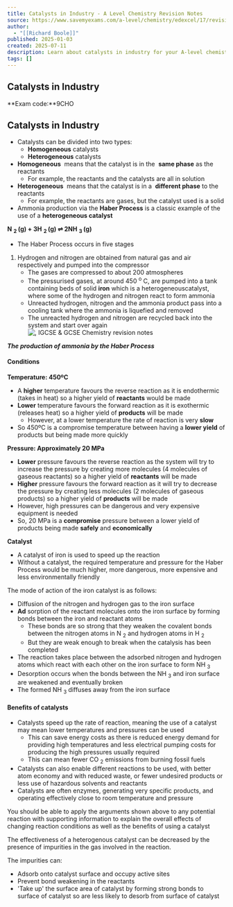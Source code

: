 ```yaml
---
title: Catalysts in Industry - A Level Chemistry Revision Notes
source: https://www.savemyexams.com/a-level/chemistry/edexcel/17/revision-notes/1-physical-chemistry/1-9-kinetics-i/1-9-4-catalysts-in-industry/
author:
  - "[[Richard Boole]]"
published: 2025-01-03
created: 2025-07-11
description: Learn about catalysts in industry for your A-level chemistry exam. This revision note includes information on homogeneous and heterogeneous catalysts.
tags: []
---
```

## Catalysts in Industry

**Exam code:**9CHO

## Catalysts in Industry

- Catalysts can be divided into two types:
	- **Homogeneous** catalysts
	- **Heterogeneous** catalysts
- **Homogeneous**  means that the catalyst is in the  **same phase** as the reactants
	- For example, the reactants and the catalysts are all in solution
- **Heterogeneous**  means that the catalyst is in a  **different phase** to the reactants
	- For example, the reactants are gases, but the catalyst used is a solid
- Ammonia production via the **Haber Process** is a classic example of the use of a **heterogeneous catalyst**

**N** <sub><b>2 </b></sub> **(g) + 3H** <sub><b>2 </b></sub> **(g) ⇌ 2NH** <sub><b>3 </b></sub> **(g)**

- The Haber Process occurs in five stages
1. Hydrogen and nitrogen are obtained from natural gas and air respectively and pumped into the compressor
	- The gases are compressed to about 200 atmospheres
	- The pressurised gases, at around 450 <sup>o</sup> C, are pumped into a tank containing beds of solid **iron** which is a heterogeneouscatalyst, where some of the hydrogen and nitrogen react to form ammonia
	- Unreacted hydrogen, nitrogen and the ammonia product pass into a cooling tank where the ammonia is liquefied and removed
	- The unreacted hydrogen and nitrogen are recycled back into the system and start over again
![, IGCSE & GCSE Chemistry revision notes](https://cdn.savemyexams.com/cdn-cgi/image/f=auto,width=3840/https://cdn.savemyexams.com/uploads/2019/12/Haber-Process.png)

***The production of ammonia by the Haber Process***

#### Conditions

**Temperature: 450ºC**

- A **higher** temperature favours the reverse reaction as it is endothermic (takes in heat) so a higher yield of **reactants** would be made
- **Lower** temperature favours the forward reaction as it is exothermic (releases heat) so a higher yield of **products** will be made
	- However, at a lower temperature the rate of reaction is very **slow**
- So 450ºC is a compromise temperature between having a **lower yield** of products but being made more quickly

**Pressure: Approximately 20 MPa**

- **Lower** pressure favours the reverse reaction as the system will try to increase the pressure by creating more molecules (4 molecules of gaseous reactants) so a higher yield of **reactants** will be made
- **Higher** pressure favours the forward reaction as it will try to decrease the pressure by creating less molecules (2 molecules of gaseous products) so a higher yield of **products** will be made
- However, high pressures can be dangerous and very expensive equipment is needed
- So, 20 MPa is a **compromise** pressure between a lower yield of products being made **safely** and **economically**

**Catalyst**

- A catalyst of iron is used to speed up the reaction
- Without a catalyst, the required temperature and pressure for the Haber Process would be much higher, more dangerous, more expensive and less environmentally friendly

The mode of action of the iron catalyst is as follows:

- Diffusion of the nitrogen and hydrogen gas to the iron surface
- **Ad** sorption of the reactant molecules onto the iron surface by forming bonds between the iron and reactant atoms
	- These bonds are so strong that they weaken the covalent bonds between the nitrogen atoms in N <sub>2</sub> and hydrogen atoms in H <sub>2</sub>
	- But they are weak enough to break when the catalysis has been completed
- The reaction takes place between the adsorbed nitrogen and hydrogen atoms which react with each other on the iron surface to form NH <sub>3</sub>
- Desorption occurs when the bonds between the NH <sub>3</sub> and iron surface are weakened and eventually broken
- The formed NH <sub>3</sub> diffuses away from the iron surface

#### Benefits of catalysts

- Catalysts speed up the rate of reaction, meaning the use of a catalyst may mean lower temperatures and pressures can be used
	- This can save energy costs as there is reduced energy demand for providing high temperatures and less electrical pumping costs for producing the high pressures usually required
	- This can mean fewer CO <sub>2</sub> emissions from burning fossil fuels
- Catalysts can also enable different reactions to be used, with better atom economy and with reduced waste, or fewer undesired products or less use of hazardous solvents and reactants
- Catalysts are often enzymes, generating very specific products, and operating effectively close to room temperature and pressure

You should be able to apply the arguments shown above to any potential reaction with supporting information to explain the overall effects of changing reaction conditions as well as the benefits of using a catalyst

The effectiveness of a heterogenous catalyst can be decreased by the presence of impurities in the gas involved in the reaction.

The impurities can:

- Adsorb onto catalyst surface and occupy active sites
- Prevent bond weakening in the reactants
- 'Take up' the surface area of catalyst by forming strong bonds to surface of catalyst so are less likely to desorb from surface of catalyst